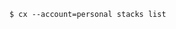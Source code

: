 <!-- usedin: [ _includes/_inlines/Toolbelt/common/introduction/introduction_multiple-account-support.md] -->

```
$ cx --account=personal stacks list
```
